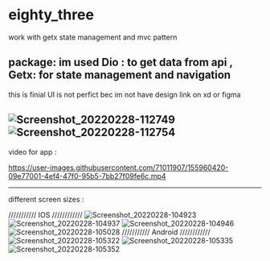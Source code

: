 # eighty_three

work with getx state management and mvc pattern

package: 
im used Dio : to get data from api , Getx: for state management and navigation 
-----------------------------------------------------------------------------
this is finial UI is not perfict bec im not have design link on xd or figma 

![Screenshot_20220228-112749](https://user-images.githubusercontent.com/71011907/155957844-3a15ca00-6a20-4d01-aad8-500ebe20bd6d.jpg)
![Screenshot_20220228-112754](https://user-images.githubusercontent.com/71011907/155957878-70e36f14-d044-443c-b0b4-a5322844b249.jpg)
---------------------------------------------------------------------------------
video for app :

https://user-images.githubusercontent.com/71011907/155960420-09e77001-4ef4-47f0-95b5-7bb27f09fe6c.mp4

---------------------------------------------------------------------------------

different screen sizes :

/////////// IOS ////////////
![Screenshot_20220228-104923](https://user-images.githubusercontent.com/71011907/155957155-735599e5-3a73-4dc8-98ff-061f729d246d.jpg)
![Screenshot_20220228-104937](https://user-images.githubusercontent.com/71011907/155957164-1c73dac9-b0e7-491f-967e-bd5c7707a1a6.jpg)
![Screenshot_20220228-104946](https://user-images.githubusercontent.com/71011907/155957172-e1cf5d02-f67b-4e5a-bd36-00f554c97202.jpg)
![Screenshot_20220228-105028](https://user-images.githubusercontent.com/71011907/155957182-4a75e7b1-68f5-42cc-8db8-472d7ffaf3f8.jpg)
/////////// Android ////////////
![Screenshot_20220228-105322](https://user-images.githubusercontent.com/71011907/155957184-a640ce7f-3e42-46b4-9754-1e43d2b41a48.jpg)
![Screenshot_20220228-105335](https://user-images.githubusercontent.com/71011907/155957192-81e2a00f-9c05-4d22-8924-265bc14a452f.jpg)
![Screenshot_20220228-105352](https://user-images.githubusercontent.com/71011907/155957197-d56c2daa-a53a-4587-ac94-6a554816fc91.jpg)
